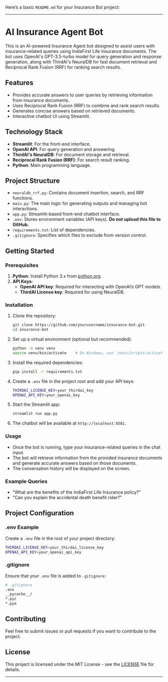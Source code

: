 Here’s a basic `README.md` for your Insurance Bot project:

---

# AI Insurance Agent Bot

This is an AI-powered Insurance Agent bot designed to assist users with insurance-related queries using IndiaFirst Life Insurance documents. The bot uses OpenAI's GPT-3.5-turbo model for query generation and response generation, along with ThirdAI's NeuralDB for fast document retrieval and Reciprocal Rank Fusion (RRF) for ranking search results.

## Features

- Provides accurate answers to user queries by retrieving information from insurance documents.
- Uses Reciprocal Rank Fusion (RRF) to combine and rank search results.
- Generates concise answers based on retrieved documents.
- Interactive chatbot UI using Streamlit.

## Technology Stack

- **Streamlit**: For the front-end interface.
- **OpenAI API**: For query generation and answering.
- **ThirdAI's NeuralDB**: For document storage and retrieval.
- **Reciprocal Rank Fusion (RRF)**: For search result ranking.
- **Python**: Main programming language.
  
## Project Structure

- `neuraldb_rrf.py`: Contains document insertion, search, and RRF functions.
- `main.py`: The main logic for generating outputs and managing bot interactions.
- `app.py`: Streamlit-based front-end chatbot interface.
- `.env`: Stores environment variables (API keys). **Do not upload this file to GitHub.**
- `requirements.txt`: List of dependencies.
- `.gitignore`: Specifies which files to exclude from version control.

## Getting Started

### Prerequisites

1. **Python**: Install Python 3.x from [python.org](https://www.python.org/).
2. **API Keys**:
   - **OpenAI API key**: Required for interacting with OpenAI’s GPT models.
   - **ThirdAI License key**: Required for using NeuralDB.

### Installation

1. Clone the repository:
   ```bash
   git clone https://github.com/yourusername/insurance-bot.git
   cd insurance-bot
   ```

2. Set up a virtual environment (optional but recommended):
   ```bash
   python -m venv venv
   source venv/bin/activate    # On Windows, use `venv\Scripts\activate`
   ```

3. Install the required dependencies:
   ```bash
   pip install -r requirements.txt
   ```

4. Create a `.env` file in the project root and add your API keys:
   ```bash
   THIRDAI_LICENSE_KEY=your_thirdai_key
   OPENAI_API_KEY=your_openai_key
   ```

5. Start the Streamlit app:
   ```bash
   streamlit run app.py
   ```

6. The chatbot will be available at `http://localhost:8501`.

### Usage

- Once the bot is running, type your insurance-related queries in the chat input.
- The bot will retrieve information from the provided insurance documents and generate accurate answers based on those documents.
- The conversation history will be displayed on the screen.

### Example Queries

- "What are the benefits of the IndiaFirst Life Insurance policy?"
- "Can you explain the accidental death benefit rider?"

## Project Configuration

### .env Example

Create a `.env` file in the root of your project directory:
```bash
THIRDAI_LICENSE_KEY=your_thirdai_license_key
OPENAI_API_KEY=your_openai_api_key
```

### .gitignore

Ensure that your `.env` file is added to `.gitignore`:
```bash
# .gitignore
.env
__pycache__/
*.pyc
*.pyo
```

## Contributing

Feel free to submit issues or pull requests if you want to contribute to the project.

## License

This project is licensed under the MIT License - see the [LICENSE](LICENSE) file for details.

---
